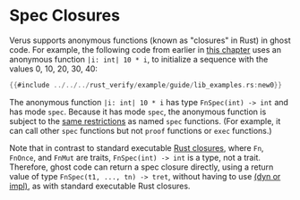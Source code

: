 # Spec Closures

Verus supports anonymous functions (known as "closures" in Rust) in ghost code.
For example, the following code from earlier in [this chapter](spec_lib.md)
uses an anonymous function `|i: int| 10 * i`,
to initialize a sequence with the values 0, 10, 20, 30, 40:

```rust
{{#include ../../../rust_verify/example/guide/lib_examples.rs:new0}}
```

The anonymous function `|i: int| 10 * i` has type `FnSpec(int) -> int`
and has mode `spec`.
Because it has mode `spec`,
the anonymous function is subject to the [same restrictions](modes.md) as named `spec` functions.
(For example, it can call other `spec` functions but not `proof` functions or `exec` functions.)

Note that in contrast to standard executable
[Rust closures](https://doc.rust-lang.org/book/ch13-01-closures.html),
where `Fn`, `FnOnce`, and `FnMut` are traits,
`FnSpec(int) -> int` is a type, not a trait.
Therefore, ghost code can return a spec closure directly,
using a return value of type `FnSpec(t1, ..., tn) -> tret`,
without having to use 
[(dyn or impl)](https://doc.rust-lang.org/book/ch19-05-advanced-functions-and-closures.html#returning-closures),
as with standard executable Rust closures.
